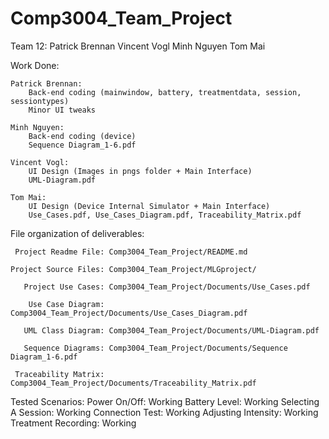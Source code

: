 # Comp3004_Team_Project

Team 12:
	Patrick Brennan
	Vincent Vogl
	Minh Nguyen
	Tom Mai

Work Done:

	Patrick Brennan:
		Back-end coding (mainwindow, battery, treatmentdata, session, sessiontypes)
		Minor UI tweaks

	Minh Nguyen:
		Back-end coding (device)
		Sequence Diagram_1-6.pdf

	Vincent Vogl:
		UI Design (Images in pngs folder + Main Interface)
		UML-Diagram.pdf

	Tom Mai:
		UI Design (Device Internal Simulator + Main Interface)
		Use_Cases.pdf, Use_Cases_Diagram.pdf, Traceability_Matrix.pdf

File organization of deliverables:

	 Project Readme File: Comp3004_Team_Project/README.md

	Project Source Files: Comp3004_Team_Project/MLGproject/

	   Project Use Cases: Comp3004_Team_Project/Documents/Use_Cases.pdf

	    Use Case Diagram: Comp3004_Team_Project/Documents/Use_Cases_Diagram.pdf

	   UML Class Diagram: Comp3004_Team_Project/Documents/UML-Diagram.pdf

	   Sequence Diagrams: Comp3004_Team_Project/Documents/Sequence Diagram_1-6.pdf

	 Traceability Matrix: Comp3004_Team_Project/Documents/Traceability_Matrix.pdf


Tested Scenarios: 
	       Power On/Off: Working
	      Battery Level: Working
	Selecting A Session: Working
	    Connection Test: Working
	Adjusting Intensity: Working
	Treatment Recording: Working
